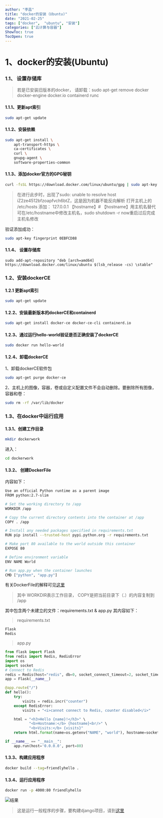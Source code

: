 ```yaml
---
author: "李昌"
title: "docker的安装（Ubuntu)"
date: "2021-02-25"
tags: ["docker",  "ubuntu", "安装"]
categories: ["云计算与容器"]
ShowToc: true
TocOpen: true
---
```

# 1、docker的安装(Ubuntu)

### 1.1、 设置存储库
> 若是已安装旧版本的docker，
请卸载：sudo apt-get remove docker docker-engine docker.io containerd runc

#### 1.1.1、更新apt索引
 ```bash
 sudo apt-get update
 ```

#### 1.1.2、安装依赖
```bash
sudo apt-get install \
    apt-transport-https \
    ca-certificates \
    curl \
    gnupg-agent \
    software-properties-common
```

#### 1.1.3、添加docker官方的GPG秘钥
```bash
curl -fsSL https://download.docker.com/linux/ubuntu/gpg | sudo apt-key add -
```
> 在进行此步时，出现了sudo: unable to resolve host iZ2ze4512bfzoapfvch6btZ，这是因为机器不能反向解析
打开主机上的 /etc/hosts
添加： 127.0.0.1 【hostname】# 【hostname】用主机名替代
可在/etc/hostname中修改主机名，sudo shutdown -r now重启过后完成主机名修改

验证添加成功：
```bash
sudo apt-key fingerprint 0EBFCD88
```

#### 1.1.4、 设置存储库
```
sudo add-apt-repository "deb [arch=amd64] https://download.docker.com/linux/ubuntu $(lsb_release -cs) \stable"

```

### 1.2、安装dockerCE

#### 1.2.1 更新apt索引
```bash
sudo apt-get update
```

#### 1.2.2、安装最新版本的dockerCE和containerd
```bash
sudo apt-get install docker-ce docker-ce-cli containerd.io
```

#### 1.2.3、通过运行hello-world验证是否正确安装了dockerCE
```bash
sudo docker run hello-world
```

#### 1.2.4、卸载dockerCE
1、卸载dockerCE软件包  
```bash
sudo apt-get purge docker-ce
```
2、主机上的图像，容器，卷或自定义配置文件不会自动删除。要删除所有图像，容器和卷：  
```bash
sudo rm -rf /var/lib/docker
```

### 1.3、在docker中运行应用

#### 1.3.1、创建工作目录
```bash
mkdir dockerwork
```
进入：  
```bash
cd dockerwork
```



#### 1.3.2、 创建DockerFile
内容如下：  
```bash
Use an official Python runtime as a parent image  
FROM python:2.7-slim  

# Set the working directory to /app  
WORKDIR /app  

# Copy the current directory contents into the container at /app  
COPY . /app  

# Install any needed packages specified in requirements.txt  
RUN pip install --trusted-host pypi.python.org -r requirements.txt  

# Make port 80 available to the world outside this container  
EXPOSE 80  

# Define environment variable  
ENV NAME World  

# Run app.py when the container launches  
CMD ["python", "app.py"] 
```
有关DockerFile的解释可见[这里](https://docs.docker.com/develop/develop-images/dockerfile_best-practices/)
> 其中 WORKDIR表示工作目录， COPY是把当前目录下（.）的内容复制到 /app  

其中包含两个未建立的文件：requirements.txt & app.py
其内容如下：
> requirements.txt   

```txt
Flask
Redis
```
> app.py  

```python
from flask import Flask
from redis import Redis, RedisError
import os
import socket
# Connect to Redis
redis = Redis(host="redis", db=0, socket_connect_timeout=2, socket_timeout=2)
app = Flask(__name__)

@app.route("/")
def hello():
    try:
        visits = redis.incr("counter")
    except RedisError:
        visits = "<i>cannot connect to Redis, counter disabled</i>"

    html = "<h3>Hello {name}!</h3>" \
           "<b>Hostname:</b> {hostname}<br/>" \
           "<b>Visits:</b> {visits}"
    return html.format(name=os.getenv("NAME", "world"), hostname=socket.gethostname(), visits=visits)

if __name__ == "__main__":
    app.run(host='0.0.0.0', port=80)
```


#### 1.3.3、构建应用程序
```bash
docker build --tag=friendlyhello .
```

#### 1.3.4、运行应用程序
```bash
docker run -p 4000:80 friendlyhello
```
![结果](./image/app-in-browser.png)
> 这是运行一般程序的步骤，要构建django项目，请到[这里](./在docker中构建django项目.ipynb)
